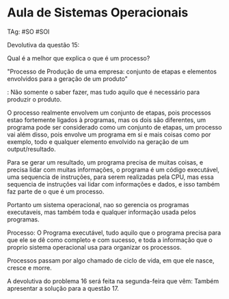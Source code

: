 # Aula de Sistemas Operacionais

TAg: #SO #SOI

Devolutiva da questão 15:

Qual é a melhor que explica o que é um processo?

"Processo de Produção de uma empresa: conjunto de etapas e elementos envolvidos para a geração de um produto"

: Não somente o saber fazer, mas tudo aquilo que é necessário para produzir o produto.

O processo realmente envolvem um conjunto de etapas, pois processos estao fortemente ligados à programas, mas os dois sâo diferentes, um programa pode ser considerado como um conjunto de etapas, um processo vai além disso, pois envolve um programa em si e mais coisas como por exemplo, todo e qualquer elemento envolvido na geração de um output/resultado.

Para se gerar um resultado, um programa precisa de muitas coisas, e precisa lidar com muitas informações, o programa é um código executável, uma sequencia de instruções, para serem realizadas pela CPU, mas essa sequencia de instruções vai lidar com informações e dados, e isso também faz parte de o que é um processo.

Portanto um sistema operacional, nao so gerencia os programas executaveis, mas também toda e qualquer informação usada pelos programas.

Processo: O Programa executável, tudo aquilo que o programa precisa para que ele se dê como completo e com sucesso, e toda a informação que o proprio sistema operacional usa para organizar os processos.

Processos passam por algo chamado de ciclo de vida, em que ele nasce, cresce e morre.

A devolutiva do problema 16 será feita na segunda-feira que vêm: Também apresentar a solução para a questão 17.
